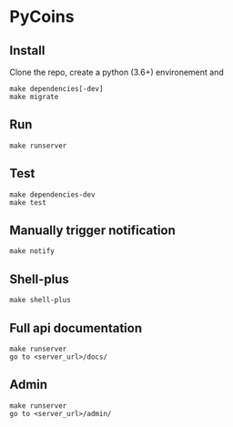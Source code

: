 PyCoins
=======

Install
------------

Clone the repo, create a python (3.6+) environement and

    make dependencies[-dev]
    make migrate

Run
---

    make runserver

Test
----

    make dependencies-dev
    make test

Manually trigger notification
-----------------------------

    make notify

Shell-plus
----------

    make shell-plus

Full api documentation
----------------------
    make runserver
    go to <server_url>/docs/

Admin
-----
    make runserver
    go to <server_url>/admin/
